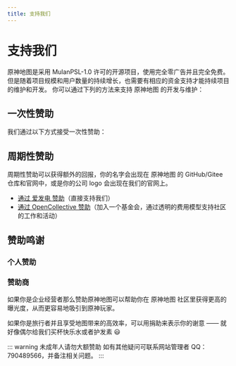 ```yaml
---
title: 支持我们
---
```


# 支持我们

原神地图是采用 MulanPSL-1.0 许可的开源项目，使用完全零广告并且完全免费。
但是随着项目规模和用户数量的持续增长，也需要有相应的资金支持才能持续项目的维护和开发。 你可以通过下列的方法来支持 原神地图 的开发与维护：

## 一次性赞助

我们通过以下方式接受一次性赞助：

<SponsorshipHero />

## 周期性赞助

周期性赞助可以获得额外的回报，你的名字会出现在 原神地图 的 GitHub/Gitee 仓库和官网中，或是你的公司 logo 会出现在我们的官网上。

- [通过 爱发电 赞助](https://afdian.net/@yuanshenditu 'https://afdian.net/@yuanshenditu')（直接支持我们）
- [通过 OpenCollective 赞助](https://opencollective.com/genshinmap 'https://opencollective.com/genshinmap')（加入一个基金会，通过透明的费用模型支持社区的工作和活动）

## 赞助鸣谢

### 个人赞助

### 赞助商

<!-- <el-empty description="您可以通过 yuanshenmap@gmail.com 联系我们"></el-empty> -->

如果你是企业经营者那么赞助原神地图可以帮助你在 原神地图 社区里获得更高的曝光度，从而更容易地吸引到原神玩家。

如果你是旅行者并且享受地图带来的高效率，可以用捐助来表示你的谢意 —— 就好像偶尔给我们买杯快乐水或者护发素 😃

::: warning
未成年人请勿大额赞助 如有其他疑问可联系网站管理者 QQ：790489566，并备注相关问题。
:::

<script setup>
import SponsorshipHero from './Support/SponsorshipHero.vue'
<script>
